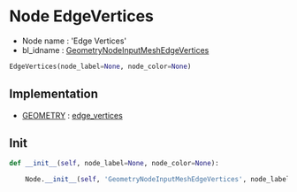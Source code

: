 # Node EdgeVertices

- Node name : 'Edge Vertices'
- bl_idname : [GeometryNodeInputMeshEdgeVertices](https://docs.blender.org/api/current/bpy.types.GeometryNodeInputMeshEdgeVertices.html)


``` python
EdgeVertices(node_label=None, node_color=None)
```
## Implementation

- [GEOMETRY](/docs/GeoNodes/socket_GEOMETRY.md) : [edge_vertices](/docs/GeoNodes/socket_GEOMETRY.md#edge_vertices)

## Init

``` python
def __init__(self, node_label=None, node_color=None):

    Node.__init__(self, 'GeometryNodeInputMeshEdgeVertices', node_label=node_label, node_color=node_color)
```
